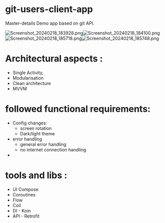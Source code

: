 # git-users-client-app
Master-details Demo app based on git API.

![Screenshot_20240218_183928.png](readmeRes%2FScreenshot_20240218_183928.png)![Screenshot_20240218_184100.png](readmeRes%2FScreenshot_20240218_184100.png)
![Screenshot_20240218_185718.png](readmeRes%2FScreenshot_20240218_185718.png)![Screenshot_20240218_185748.png](readmeRes%2FScreenshot_20240218_185748.png)

# Architectural aspects :
- Single Activity,
- Modularisation
- Clean architecture
- MVVM

# followed functional requirements:
- Config changes:
  - screen rotation
  - Dark/light theme
- error handling
  - general error handling
  - no internet connection handling
- 

# tools and libs :
- UI Compose
- Coroutines
- Flow
- Coil
- DI - Koin
- API - Retrofit 
